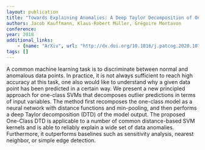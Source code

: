 ```yaml
---
layout: publication
title: "Towards Explaining Anomalies: A Deep Taylor Decomposition of One-Class Models"
authors: Jacob Kauffmann, Klaus-Robert Müller, Grégoire Montavon
conference: 
year: 2018
additional_links: 
    - {name: "ArXiv", url: "http://dx.doi.org/10.1016/j.patcog.2020.107198"}
tags: []
---
```

A common machine learning task is to discriminate between normal and
anomalous data points. In practice, it is not always sufficient to reach high
accuracy at this task, one also would like to understand why a given data point
has been predicted in a certain way. We present a new principled approach for
one-class SVMs that decomposes outlier predictions in terms of input variables.
The method first recomposes the one-class model as a neural network with
distance functions and min-pooling, and then performs a deep Taylor
decomposition (DTD) of the model output. The proposed One-Class DTD is
applicable to a number of common distance-based SVM kernels and is able to
reliably explain a wide set of data anomalies. Furthermore, it outperforms
baselines such as sensitivity analysis, nearest neighbor, or simple edge
detection.